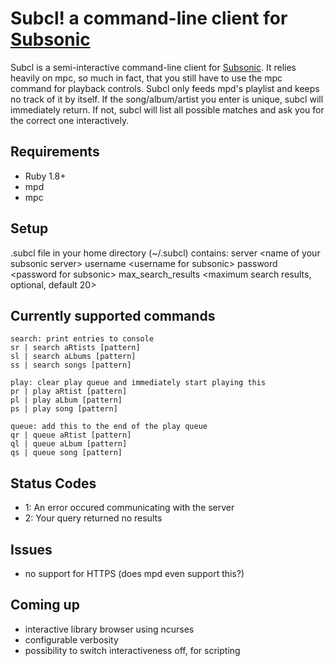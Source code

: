 Subcl! a command-line client for [Subsonic][sub]
==================================================

Subcl is a semi-interactive command-line client for [Subsonic][sub]. It relies heavily on mpc, so much in fact, that you still have to use the mpc command for playback controls. Subcl only feeds mpd's playlist and keeps no track of it by itself.
If the song/album/artist you enter is unique, subcl will immediately return. If not, subcl will list all possible matches and ask you for the correct one interactively.

Requirements
------------
- Ruby 1.8+
- mpd
- mpc

Setup
-----
.subcl file in your home directory (~/.subcl) contains:
	server &lt;name of your subsonic server>
	username &lt;username for subsonic>
	password &lt;password for subsonic>
	max_search_results &lt;maximum search results, optional, default 20>

Currently supported commands
----------------------------
	search: print entries to console
	sr | search aRtists [pattern]
	sl | search aLbums [pattern]
	ss | search songs [pattern]

	play: clear play queue and immediately start playing this
	pr | play aRtist [pattern]
	pl | play aLbum [pattern]
	ps | play song [pattern]

	queue: add this to the end of the play queue
	qr | queue aRtist [pattern]
	ql | queue aLbum [pattern]
	qs | queue song [pattern]

Status Codes
------------
- 1: An error occured communicating with the server
- 2: Your query returned no results

Issues
------
- no support for HTTPS (does mpd even support this?)

Coming up
---------
- interactive library browser using ncurses
- configurable verbosity
- possibility to switch interactiveness off, for scripting

[sub]: http://subsonic.org
